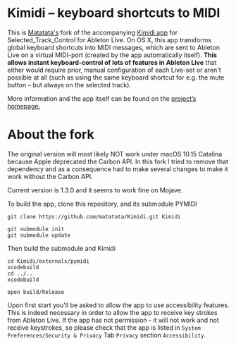 Kimidi – keyboard shortcuts to MIDI
===================================

This is [Matatata's](https://github.com/matatatata) fork of the accompanying [Kimidi app](https://github.com/wiffbi/Kimidi) for Selected_Track_Control for Ableton Live. On OS X, this app transforms global keyboard shortcuts into MIDI messages, which are sent to Ableton Live on a virtual MIDI-port (created by the app automatically itself). **This allows instant keyboard-control of lots of features in Ableton Live** that either would require prior, manual configuration of each Live-set or aren't possible at all (such as using the same keyboard shortcut for e.g. the mute button – but always on the selected track).

More information and the app itself can be found on the [project’s homepage.](http://stc.wiffbi.com/)

# About the fork
The original version will most likely NOT work under macOS 10.15 Catalina because Apple deprecated the Carbon API. In this fork I tried to remove that dependency and as a consequence had to make several changes to make it work without the Carbon API.

Current version is 1.3.0 and it seems to work fine on Mojave.

To build the app, clone this repository, and its submodule PYMIDI

	git clone https://github.com/matatata/Kimidi.git Kimidi

	git submodule init
	git submodule update
	
Then build the submodule and Kimidi

	cd Kimidi/externals/pymidi
	xcodebuild
	cd ../..
	xcodebuild
	
	open build/Release
	
Upon first start you'll be asked to allow the app to use accessibility features. This is indeed necessary in order to allow the app to receive key strokes from Ableton Live. If the app has not permission - it will not work and not receive keystrokes, so please check that the app is listed in `System Preferences/Security & Privacy` Tab `Privacy` section `Accessibility`.



	
	







